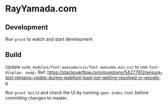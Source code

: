 # RayYamada.com


## Development

Run ```grunt``` to watch and start development

## Build

Update ```node_modules/font-awesome/css/font-awesome.min.css``` to use ```font-display: swap;```  Ref: https://stackoverflow.com/questions/54277912/ensure-text-remains-visible-during-webfont-load-not-getting-resolved-in-google-p

Run ```grunt build``` and check the UI by running ```open index.html``` before commiting changes to master.
